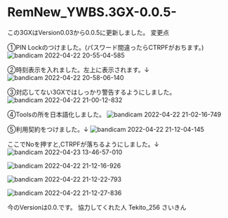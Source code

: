 # RemNew_YWBS.3GX-0.0.5-
この3GXはVersion0.03から0.0.5に更新しました。
変更点

①PIN Lockのつけました。(パスワード間違ったらCTRPFがおちます。)
![bandicam 2022-04-22 20-55-04-585](https://user-images.githubusercontent.com/103506390/164709683-c8ebcd01-032f-46ca-a9f3-77f11de0b11b.jpg)

②時刻表示を入れました。左上に表示されます。↓
![bandicam 2022-04-22 20-58-06-140](https://user-images.githubusercontent.com/103506390/164710034-6dbfbd47-482b-4cfa-9539-394f49554b23.jpg)

③対応してない3GXではしっかり警告するようにしました。
![bandicam 2022-04-22 21-00-12-832](https://user-images.githubusercontent.com/103506390/164710263-1b26150d-b2e4-4f48-8386-daccd5f6806e.jpg)

④Toolsの所を日本語化しました。
![bandicam 2022-04-22 21-02-16-749](https://user-images.githubusercontent.com/103506390/164710571-c022d23a-d6da-4bf0-9a14-0f6ea1bdec35.jpg)

⑤利用契約をつけました。↓
![bandicam 2022-04-22 21-12-04-145](https://user-images.githubusercontent.com/103506390/164712145-2c07ef17-d5a9-46f3-8862-3347bb8fc6fd.jpg)

ここでNoを押すと,CTRPFが落ちるようにしました。↓
![bandicam 2022-04-23 13-46-57-010](https://user-images.githubusercontent.com/103506390/164878121-8c96b18e-da71-42b3-9bce-f1410b454f63.jpg)

![bandicam 2022-04-22 21-12-16-926](https://user-images.githubusercontent.com/103506390/164712204-bbde5653-504d-438f-bf0d-8f83e2b63f26.jpg)

![bandicam 2022-04-22 21-12-22-793](https://user-images.githubusercontent.com/103506390/164712234-bb7b29b8-7dd2-4798-91f8-606f44b179e6.jpg)

![bandicam 2022-04-22 21-12-27-836](https://user-images.githubusercontent.com/103506390/164712251-7c1e02aa-adce-4ac2-aa84-eccc07273244.jpg)

今のVersionは0.0.です。
協力してくれた人
Tekito_256
さいきん
